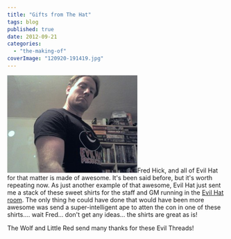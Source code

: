 ```yaml
---
title: "Gifts from The Hat"
tags: blog
published: true
date: 2012-09-21
categories: 
  - "the-making-of"
coverImage: "120920-191419.jpg"
---
```


[![](/images/120920-191419-300x225.jpg "120920-191419")](http://www.bigbadcon.com/wp-content/uploads/2012/09/120920-191419.jpg)Fred Hick, and all of Evil Hat for that matter is made of awesome. It's been said before, but it's worth repeating now. As just another example of that awesome, Evil Hat just sent me a stack of these sweet shirts for the staff and GM running in the [Evil Hat room](http://www.bigbadcon.com/little-red-hangs-up-her-hood-for-an-evil-hat/ "Little Red hangs up her hood for an Evil Hat"). The only thing he could have done that would have been more awesome was send a super-intelligent ape to atten the con in one of these shirts.... wait Fred... don't get any ideas... the shirts are great as is!

The Wolf and Little Red send many thanks for these Evil Threads!
